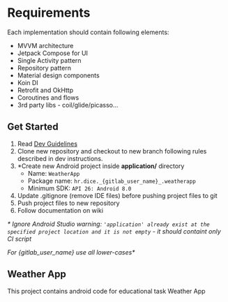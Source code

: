 # Requirements

Each implementation should contain following elements:

- MVVM architecture
- Jetpack Compose for UI
- Single Activity pattern
- Repository pattern
- Material design components
- Koin DI
- Retrofit and OkHttp
- Coroutines and flows
- 3rd party libs - coil/glide/picasso...

## Get Started

1. Read [Dev Guidelines](/README-DEV.md)
1. Clone new repository and checkout to new branch following rules described in dev instructions.
1. *Create new Android project inside **application/** directory
   - Name: `WeatherApp`
   - Package name: `hr.dice._{gitlab_user_name}_.weatherapp`
   - Minimum SDK: `API 26: Android 8.0`
1. Update .gitignore (remove IDE files) before pushing project files to git
1. Push project files to new repository
1. Follow documentation on wiki


_\* Ignore Android Studio warning: `'application' already exist at the specified project location and it is not empty` - it should containt only CI script_

_For {gitlab_user_name} use all lower-cases*_

## Weather App

This project contains android code for educational task Weather App
